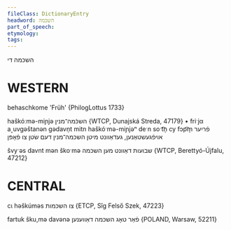 ```yaml
---
fileClass: DictionaryEntry
headword: השכּמה
part_of_speech: 
etymology: 
tags: 
---
```

השכּמה
די

WESTERN
========

behaschkome 'Früh' {PhilogLottus 1733}

haškóːmə-miɲjə השכּֿמה־מנין {WTCP, Dunajská Streda, 47179}
	•	friˑjα a˯uvgəštanən gədavn̩t mitn haškóˑmə-miɲjəⁿ deˑn soˑt͡n̩ cy fɔp͡m̩ פֿריִער אויפֿגעשטאַנען, געדאַוונט מיטן השכּמה־מנין דעם שׂטן צו פֿאָפּן

švyˑəs davnt mən škoˑmə שבועות דאַוונט מען השכּמה {WTCP, Berettyó-Újfalu, 47212}

CENTRAL
========

cɩ həškúməs צו השכּמות {ETCP, Sîg Felső Szek, 47223}

fartuk šku,mə davənə פֿאַר טאָג השכּמה דאַווענען {POLAND, Warsaw, 52211}